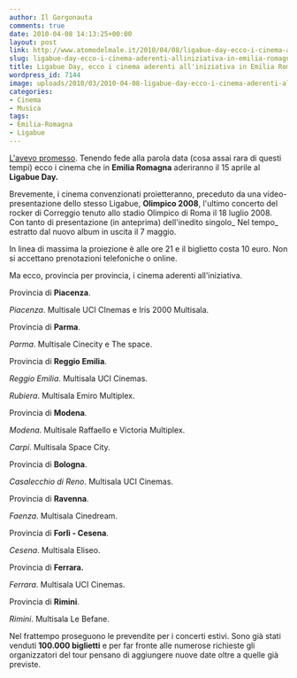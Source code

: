 ```yaml
---
author: Il Gorgonauta
comments: true
date: 2010-04-08 14:13:25+00:00
layout: post
link: http://www.atomodelmale.it/2010/04/08/ligabue-day-ecco-i-cinema-aderenti-alliniziativa-in-emilia-romagna/
slug: ligabue-day-ecco-i-cinema-aderenti-alliniziativa-in-emilia-romagna
title: Ligabue Day, ecco i cinema aderenti all'iniziativa in Emilia Romagna.
wordpress_id: 7144
image: uploads/2010/03/2010-04-08-ligabue-day-ecco-i-cinema-aderenti-alliniziativa-in-emilia-romagna.jpg
categories:
- Cinema
- Musica
tags:
- Emilia-Romagna
- Ligabue
---
```


[L'avevo promesso](/2010/03/29/ligabue-il-nuovo-album-uscira-a-maggio-intanto-ecco-le-date-del-tour-estivo-2010/). Tenendo fede alla parola data (cosa assai rara di questi tempi) ecco i cinema che in **Emilia Romagna** aderiranno il 15 aprile al **Ligabue Day.**

Brevemente, i cinema convenzionati proietteranno, preceduto da una video-presentazione dello stesso Ligabue, **Olimpico 2008**, l'ultimo concerto del rocker di Correggio  tenuto allo stadio Olimpico di Roma il 18 luglio 2008. Con tanto di presentazione (in anteprima) dell'inedito singolo_ Nel tempo_ estratto dal nuovo album in uscita il 7 maggio.

In linea di massima la proiezione è alle ore 21 e il biglietto costa 10 euro. Non si accettano prenotazioni telefoniche o online.

Ma ecco, provincia per provincia, i cinema aderenti all'iniziativa.

Provincia di **Piacenza**.

_Piacenza_. Multisale UCI CInemas e Iris 2000 Multisala.

Provincia di **Parma**.

_Parma_. Multisale Cinecity e  The space.

Provincia di **Reggio Emilia**.

_Reggio Emilia_. Multisala UCI Cinemas.

_Rubiera_. Multisala Emiro Multiplex.

Provincia di **Modena**.

_Modena_. Multisale Raffaello e Victoria Multiplex.

_Carpi_. Multisala Space City.

Provincia di **Bologna**.

_Casalecchio di Reno_. Multisala UCI Cinemas.

Provincia di **Ravenna**.

_Faenza_. Multisala Cinedream.

Provincia di **Forlì - Cesena**.

_Cesena_. Multisala Eliseo.

Provincia di **Ferrara.**

_Ferrara_. Multisala UCI Cinemas.

Provincia di **Rimini**.

_Rimini_. Multisala Le Befane.

Nel frattempo proseguono le prevendite per i concerti estivi. Sono già stati venduti **100.000 biglietti** e per far fronte alle numerose richieste gli organizzatori del tour pensano di aggiungere nuove date oltre a quelle già previste.

